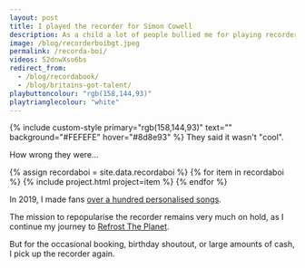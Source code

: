 ```yaml
---
layout: post
title: I played the recorder for Simon Cowell
description: As a child a lot of people bullied me for playing recorder
image: /blog/recorderboibgt.jpeg
permalink: /recorda-boi/
videos: 52dnwXso6bs
redirect_from:
  - /blog/recordabook/
  - /blog/britains-got-talent/
playbuttoncolour: "rgb(158,144,93)"
playtrianglecolour: "white"
---
```

{% include custom-style primary="rgb(158,144,93)" text="" background="#FEFEFE" hover="#8d8e93" %}
They said it wasn't "cool".

How wrong they were…

<div class="posts" markdown="0">
{% assign recordaboi = site.data.recordaboi %}
{% for item in recordaboi %}
    {% include project.html project=item %}
{% endfor %}
</div>

In 2019, I made fans [over a hundred personalised songs](https://www.instagram.com/stories/highlights/18029842834212127/).

The mission to repopularise the recorder remains very much on hold, as I continue my journey to [Refrost The Planet](/refrost).

But for the occasional booking, birthday shoutout, or large amounts of cash, I pick up the recorder again.
